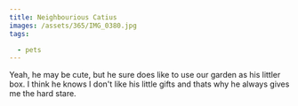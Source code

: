 ```yaml
---
title: Neighbourious Catius
images: /assets/365/IMG_0380.jpg
tags:

  - pets
---
```

Yeah, he may be cute, but he sure does like to use our garden as his littler box. I think he knows I don't like his little gifts and thats why he always gives me the hard stare.